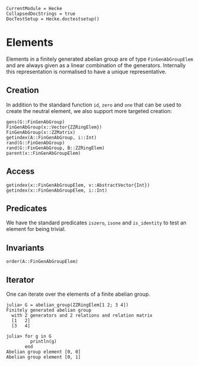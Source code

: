 ```@meta
CurrentModule = Hecke
CollapsedDocStrings = true
DocTestSetup = Hecke.doctestsetup()
```
# Elements
Elements in a finitely generated abelian group are of type `FinGenAbGroupElem`
and are always given as a linear combination of the generators.
Internally this representation is normalised to have a unique
representative.

## Creation
In addition to the standard function `id`, `zero` and `one` that can be
used to create the neutral element, we also support more targeted creation:
```@docs
gens(G::FinGenAbGroup)
FinGenAbGroup(x::Vector{ZZRingElem})
FinGenAbGroup(x::ZZMatrix)
getindex(A::FinGenAbGroup, i::Int)
rand(G::FinGenAbGroup)
rand(G::FinGenAbGroup, B::ZZRingElem)
parent(x::FinGenAbGroupElem)
```
## Access

```@docs
getindex(x::FinGenAbGroupElem, v::AbstractVector{Int})
getindex(x::FinGenAbGroupElem, i::Int)
```

## Predicates

We have the standard predicates `iszero`, `isone` and `is_identity`
to test an element for being trivial.

## Invariants
```@docs
order(A::FinGenAbGroupElem)
```
## Iterator
One can iterate over the elements of a finite abelian group.

```jldoctest
julia> G = abelian_group(ZZRingElem[1 2; 3 4])
Finitely generated abelian group
  with 2 generators and 2 relations and relation matrix
  [1   2]
  [3   4]

julia> for g in G
         println(g)
       end
Abelian group element [0, 0]
Abelian group element [0, 1]
```

